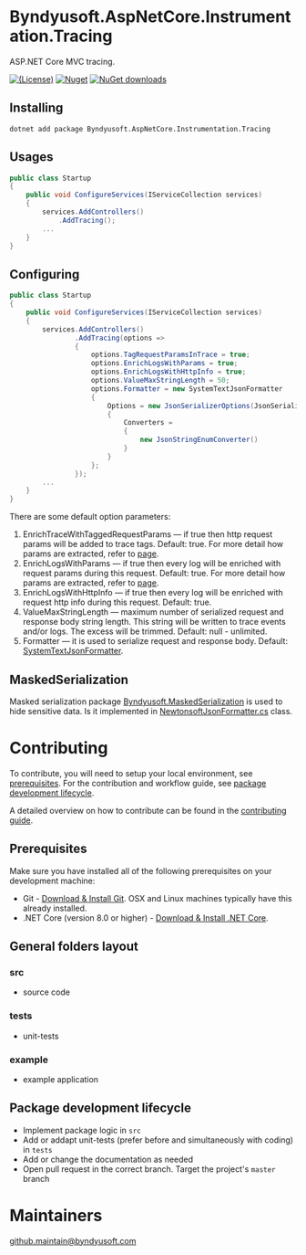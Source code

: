 # Byndyusoft.AspNetCore.Instrumentation.Tracing
ASP.NET Core MVC tracing.

[![(License)](https://img.shields.io/github/license/Byndyusoft/Byndyusoft.AspNetCore.Instrumentation.Tracing.svg)](LICENSE.txt)
[![Nuget](http://img.shields.io/nuget/v/Byndyusoft.AspNetCore.Instrumentation.Tracing.svg?maxAge=10800)](https://www.nuget.org/packages/Byndyusoft.AspNetCore.Instrumentation.Tracing/) [![NuGet downloads](https://img.shields.io/nuget/dt/Byndyusoft.AspNetCore.Instrumentation.Tracing.svg)](https://www.nuget.org/packages/Byndyusoft.AspNetCore.Instrumentation.Tracing/) 


## Installing

```shell
dotnet add package Byndyusoft.AspNetCore.Instrumentation.Tracing
```

## Usages

```csharp
public class Startup
{
    public void ConfigureServices(IServiceCollection services)
    {
        services.AddControllers()
            .AddTracing();
        ...
    }
}
```

## Configuring

```csharp
public class Startup
{
    public void ConfigureServices(IServiceCollection services)
    {
        services.AddControllers()
                .AddTracing(options =>
                {
                    options.TagRequestParamsInTrace = true;
                    options.EnrichLogsWithParams = true;
                    options.EnrichLogsWithHttpInfo = true;
                    options.ValueMaxStringLength = 50;
                    options.Formatter = new SystemTextJsonFormatter
                    {
                        Options = new JsonSerializerOptions(JsonSerializerDefaults.Web)
                        {
                            Converters =
                            {
                                new JsonStringEnumConverter()
                            }
                        }
                    };
                });
        ...
    }
}
```

There are some default option parameters:
1. EnrichTraceWithTaggedRequestParams — if true then http request params will be added to trace tags. Default: true. For more detail how params are extracted, refer to [page](https://github.com/Byndyusoft/Byndyusoft.Telemetry#object-telemetry-item-collector).
2. EnrichLogsWithParams — if true then every log will be enriched with request params during this request. Default: true. For more detail how params are extracted, refer to [page](https://github.com/Byndyusoft/Byndyusoft.Telemetry#object-telemetry-item-collector).
3. EnrichLogsWithHttpInfo — if true then every log will be enriched with request http info during this request. Default: true.
4. ValueMaxStringLength — maximum number of serialized request and response body string length. This string will be written to trace events and/or logs. The excess will be trimmed. Default: null - unlimited.
5. Formatter — it is used to serialize request and response body. Default: [SystemTextJsonFormatter](src/Byndyusoft.AspNetCore.Instrumentation.Tracing/Serialization/Json/SystemTextJsonFormatter.cs).

## MaskedSerialization

Masked serialization package [Byndyusoft.MaskedSerialization](https://github.com/Byndyusoft/Byndyusoft.MaskedSerialization) is used to hide sensitive data. Is it implemented in [NewtonsoftJsonFormatter.cs](https://github.com/Byndyusoft/Byndyusoft.AspNetCore.Instrumentation.Tracing/blob/master/src/Byndyusoft.AspNetCore.Instrumentation.Tracing/Serialization/Json/NewtonsoftJsonFormatter.cs) class.

# Contributing

To contribute, you will need to setup your local environment, see [prerequisites](#prerequisites). For the contribution and workflow guide, see [package development lifecycle](#package-development-lifecycle).

A detailed overview on how to contribute can be found in the [contributing guide](CONTRIBUTING.md).

## Prerequisites

Make sure you have installed all of the following prerequisites on your development machine:

- Git - [Download & Install Git](https://git-scm.com/downloads). OSX and Linux machines typically have this already installed.
- .NET Core (version 8.0 or higher) - [Download & Install .NET Core](https://dotnet.microsoft.com/download/dotnet-core/8.0).

## General folders layout

### src
- source code

### tests
- unit-tests

### example
- example application

## Package development lifecycle

- Implement package logic in `src`
- Add or addapt unit-tests (prefer before and simultaneously with coding) in `tests`
- Add or change the documentation as needed
- Open pull request in the correct branch. Target the project's `master` branch

# Maintainers

[github.maintain@byndyusoft.com](mailto:github.maintain@byndyusoft.com)
